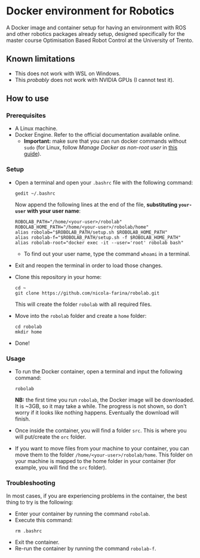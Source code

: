 # Docker environment for Robotics
A Docker image and container setup for having an environment with ROS and other robotics packages already setup, designed specifically for the master course Optimisation Based Robot Control at the University of Trento.

## Known limitations
- This does not work with WSL on Windows.
- This *probably* does not work with NVIDIA GPUs (I cannot test it).

## How to use
### Prerequisites
- A Linux machine.
- Docker Engine. Refer to the official documentation available online.
  - **Important:** make sure that you can run docker commands without `sudo` (for Linux, follow *Manage Docker as non-root user* in [this guide](https://docs.docker.com/engine/install/linux-postinstall/)).
  
### Setup
- Open a terminal and open your `.bashrc` file with the following command:
  ```
  gedit ~/.bashrc
  ```
  Now append the following lines at the end of the file, **substituting `your-user` with your user name**:
  ```
  ROBOLAB_PATH="/home/<your-user>/robolab"
  ROBOLAB_HOME_PATH="/home/<your-user>/robolab/home"
  alias robolab="$ROBOLAB_PATH/setup.sh $ROBOLAB_HOME_PATH"
  alias robolab-f="$ROBOLAB_PATH/setup.sh -f $ROBOLAB_HOME_PATH"
  alias robolab-root="docker exec -it --user='root' robolab bash"
  ```
  - To find out your user name, type the command `whoami` in a terminal.

- Exit and reopen the terminal in order to load those changes.
  
- Clone this repository in your home:
  ```
  cd ~
  git clone https://github.com/nicola-farina/robolab.git
  ```
  This will create the folder `robolab` with all required files.

- Move into the `robolab` folder and create a `home` folder:
  ```
  cd robolab
  mkdir home
  ```
- Done!

### Usage
- To run the Docker container, open a terminal and input the following command:
  ```
  robolab
  ```
  **NB:** the first time you run `robolab`, the Docker image will be downloaded. It is ~3GB, so it may take a while. The progress is not shown, so don't worry if it looks like nothing happens. Eventually the download will finish.
  
- Once inside the container, you will find a folder `src`. This is where you will put/create the `orc` folder.

- If you want to move files from your machine to your container, you can move them to the folder `/home/<your-user>/robolab/home`. This folder on your machine is mapped to the home folder in your container (for example, you will find the `src` folder).

### Troubleshooting
In most cases, if you are experiencing problems in the container, the best thing to try is the following:
- Enter your container by running the command `robolab`.
- Execute this command:
  ```
  rm .bashrc
  ```
- Exit the container.
- Re-run the container by running the command `robolab-f`.
